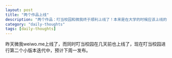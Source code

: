 ```yaml
--- 
layout: post  
title: "两个作品上线"  
description: "两个作品：叮当校园和微我终于顺利上线了！本来是在大学的时候应该上线的！"  
category: "daily-thoughts"
tags: [daily-thoughts]  
---  
```


昨天微我weiwo.me上线了，而同时叮当校园在几天前也上线了，现在叮当校园进行第二个小版本迭代中，预计下周一发布。
